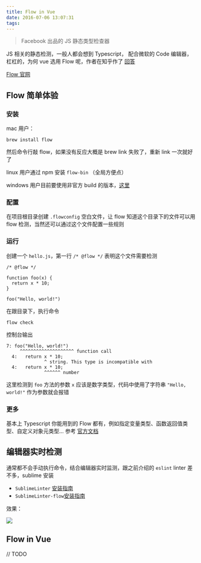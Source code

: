 ```yaml
---
title: Flow in Vue
date: 2016-07-06 13:07:31
tags:
---
```


> Facebook 出品的 JS 静态类型检查器

JS 相关的静态检测，一般人都会想到 Typescript， 配合微软的 Code 编辑器，杠杠的，为何 vue 选用 Flow 呢，作者在知乎作了 [回答](http://www.zhihu.com/question/46397274)

[Flow 官网](https://flowtype.org/)

<!--more-->

## Flow 简单体验

### 安装

mac 用户：

```
brew install flow
```

然后命令行敲 flow，如果没有反应大概是 brew link 失败了，重新 link 一次就好了

linux 用户通过 npm 安装 `flow-bin` （全局方便点）

windows 用户目前要使用非官方 build 的版本，[这里](http://www.ocamlpro.com/pub/ocpwin/flow-builds/)

### 配置

在项目根目录创建 `.flowconfig` 空白文件，让 flow 知道这个目录下的文件可以用 flow 检测，当然还可以通过这个文件配置一些规则

### 运行

创建一个 `hello.js`，第一行 `/* @flow */` 表明这个文件需要检测

```
/* @flow */

function foo(x) {
  return x * 10;
}

foo("Hello, world!")
```

在跟目录下，执行命令

```
flow check
```

控制台输出

```
7: foo("Hello, world!")
     ^^^^^^^^^^^^^^^^^^^^ function call
  4:   return x * 10;
              ^ string. This type is incompatible with
  4:   return x * 10;
              ^^^^^^ number
```

这里检测到 `foo` 方法的参数 `x` 应该是数字类型，代码中使用了字符串 `"Hello, world!"` 作为参数就会报错

### 更多

基本上 Typescript 你能用到的 Flow 都有，例如指定变量类型、函数返回值类型、自定义对象元类型... 参考 [官方文档](https://flowtype.org/docs/getting-started.html#_)

## 编辑器实时检测

通常都不会手动执行命令，结合编辑器实时监测，跟之前介绍的 `eslint` linter 差不多，sublime 安装

- `SublimeLinter` [安装指南](http://sublimelinter.readthedocs.org/en/latest/installation.html)
- `SublimeLinter-flow`[安装指南](https://github.com/SublimeLinter/SublimeLinter-flow)

效果：

![](http://ww1.sinaimg.cn/mw690/68ef88dajw1f5nvq1917aj20bc04a0t0.jpg)

## Flow in Vue

// TODO
